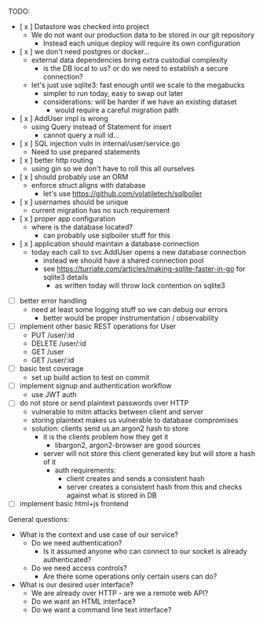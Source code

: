 TODO:

- [ x ] Datastore was checked into project
  - We do not want our production data to be stored in our git repository
    - Instead each unique deploy will require its own configuration
- [ x ] we don't need postgres or docker...
  - external data dependencies bring extra custodial complexity
    - is the DB local to us? or do we need to establish a secure connection?
  - let's just use sqlite3: fast enough until we scale to the megabucks
    - simpler to run today, easy to swap out later
    - considerations: will be harder if we have an existing dataset
      - would require a careful migration path
- [ x ] AddUser impl is wrong
  - using Query instead of Statement for insert
    - cannot query a null id...
- [ x ] SQL injection vuln in internal/user/service.go
  - Need to use prepared statements
- [ x ] better http routing
  - using gin so we don't have to roll this all ourselves
- [ x ] should probably use an ORM
  - enforce struct aligns with database
    - let's use https://github.com/volatiletech/sqlboiler
- [ x ] usernames should be unique
  - current migration has no such requirement
- [ x ] proper app configuration
  - where is the database located?
    - can probably use sqlboiler stuff for this
- [ x ] application should maintain a database connection
  - today each call to svc.AddUser opens a new database connection
    - instead we should have a shared connection pool
    - see https://turriate.com/articles/making-sqlite-faster-in-go for sqlite3 details
      - as written today will throw lock contention on sqlite3
- [ ] better error handling
  - need at least some logging stuff so we can debug our errors
    - better would be proper instrumentation / observability
- [ ] implement other basic REST operations for User
  - PUT /user/:id
  - DELETE /user/:id
  - GET /user 
  - GET /user/:id
- [ ] basic test coverage
  - set up build action to test on commit
- [ ] implement signup and authentication workflow
  - use JWT auth
- [ ] do not store or send plaintext passwords over HTTP
  - vulnerable to mitm attacks between client and server
  - storing plaintext makes us vulnerable to database compromises
  - solution: clients send us an argon2 hash to store
    - it is the clients problem how they get it
      - libargon2, argon2-browser are good sources
    - server will not store this client generated key but will store a hash of it
      - auth requirements: 
        - client creates and sends a consistent hash
        - server creates a consistent hash from this and checks against what is stored in DB
- [ ] implement basic html+js frontend

General questions:

- What is the context and use case of our service?
  - Do we need authentication?
    - Is it assumed anyone who can connect to our socket is already authenticated?
  - Do we need access controls?
    - Are there some operations only certain users can do?
- What is our desired user interface?
  - We are already over HTTP - are we a remote web API?
  - Do we want an HTML interface?
  - Do we want a command line text interface?
